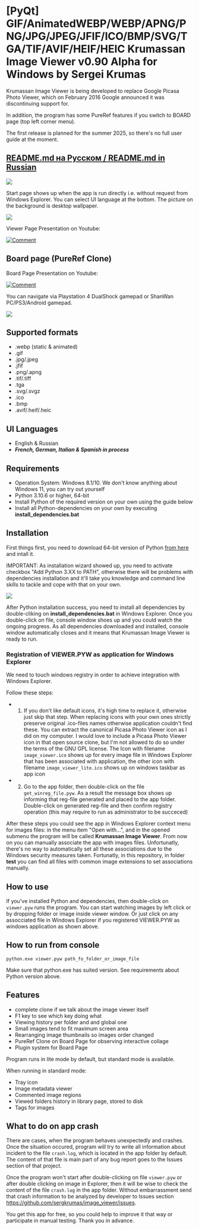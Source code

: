 # [PyQt] GIF/AnimatedWEBP/WEBP/APNG/PNG/JPG/JPEG/JFIF/ICO/BMP/SVG/TGA/TIF/AVIF/HEIF/HEIC Krumassan Image Viewer v0.90 Alpha for Windows by Sergei Krumas

Krumassan Image Viewer is being developed to replace Google Picasa Photo Viewer, which on February 2016 Google announced it was discontinuing support for.

In addition, the program has some PureRef features if you switch to BOARD page (top left corner menu).

The first release is planned for the summer 2025, so there's no full user guide at the moment.

## [README.md на Русском / README.md in Russian](README_ru.md)

![](docs/screenshot.png)

Start page shows up when the app is run directly i.e. without request from Windows Explorer. You can select UI language at the bottom. The picture on the background is desktop wallpaper.

![](docs/startpage.png)

Viewer Page Presentation on Youtube:

[![Comment](https://img.youtube.com/vi/hlu9MMdf4-A/0.jpg)](https://www.youtube.com/watch?v=hlu9MMdf4-A "Viewer Page Presentation — Watch on Youtube")

## Board page (PureRef Clone)


Board Page Presentation on Youtube:

[![Comment](https://img.youtube.com/vi/cWVgUz3I5Po/0.jpg)](https://www.youtube.com/watch?v=cWVgUz3I5Po "Board Page Presentation — Watch on Youtube")

You can navigate via Playstation 4 DualShock gamepad or ShanWan PC/PS3/Android gamepad.

![](docs/supported_gamepads_march_2025.png)

## Supported formats
- .webp (static & animated)
- .gif
- .jpg/.jpeg
- .jfif
- .png/.apng
- .tif/.tiff
- .tga
- .svg/.svgz
- .ico
- .bmp
- .avif/.heif/.heic

## UI Languages
- English & Russian
- ***French, German, Italian & Spanish in process***

## Requirements
- Operation System: Windows 8.1/10. We don't know anything about Windows 11, you can try out yourself
- Python 3.10.6 or higher, 64-bit
- Install Python of the required version on your own using the guide below
- Install all Python-dependencies on your own by executing **install_dependencies.bat**

## Installation

First things first, you need to download 64-bit version of Python [from here](https://www.python.org/downloads/) and intall it.

IMPORTANT: As installation wizard showed up, you need to activate checkbox "Add Python 3.XX to PATH", otherwise there will be problems with dependencies installation and it'll take you knowledge and command line skills to tackle and cope with that on your own.

![](docs/python_install.png)

After Python installation success, you need to install all dependencies by double-cliking on **install_dependencies.bat** in Windows Explorer. Once you double-click on file, console window shoes up and you could watch the ongoing progress. As all dependencies downloaded and installed, console window automatically closes and it means that Krumassan Image Viewer is ready to run.

### Registration of VIEWER.PYW as application for Windows Explorer

We need to touch windows registry in order to achieve integration with Windows Explorer.

Follow these steps:
- 1) If you don't like default icons, it's high time to replace it, otherwise just skip that step. When replacing icons with your own ones strictly preserve original .ico-files  names otherwise application couldn't find these. You can extract the canonical Picasa Photo Viewer icon as I did on my computer. I would love to include a Picasa Photo Viewer icon in that open source clone, but I'm not allowed to do so under the terms of the GNU GPL license. The Icon with filename `image_viewer.ico` shows up for every image file in Windows Explorer that has been associated with application, the other icon with filename `image_viewer_lite.ico` shows up on windows taskbar as app icon
- 2) Go to the app folder, then double-click on the file `get_winreg_file.pyw`. As a result the message box shows up informing that reg-file generated and placed to the app folder. Double-click on generated reg-file and then confirm registry operation (this may require to run as administrator to be succeced)

After these steps you could see the app in Windows Explorer context menu for images files: in the menu item "Open with...", and in the opened submenu the program will be called **Krumassan Image Viewer**. From now on you can manually associate the app with images files. Unfortunatly, there's no way to automatically set all these associations due to the Windows security measures taken. Fortunatly, in this repository, in folder **test** you can find all files with common image extensions to set associations manually. 

## How to use

If you've installed Python and dependencies, then double-click on `viewer.pyw` runs the program. You can start watching images by left click or by dropping folder or image inside viewer window. Or just click on any assocciated file in Windows Explorer if you registered VIEWER.PYW as windows application as shown above.

## How to run from console

`python.exe viewer.pyw path_fo_folder_or_image_file`

Make sure that python.exe has suited version. See requirements about Python version above. 

## Features 
- complete clone if we talk about the image viewer itself 
- F1 key to see which key doing what
- Viewing history per folder and and global one 
- Small images tend to fit maximum screen area
- Rearranging image thumbnails so images order changed
- PureRef Clone on Board Page for observing interactive collage
- Plugin system for Board Page

Program runs in lite mode by default, but standard mode is available.

When running in standard mode:
  - Tray icon
  - Image metadata viewer  
  - Commented image regions
  - Viewed folders history in library page, stored to disk 
  - Tags for images

## What to do on app crash
There are cases, when the program behaves unexpectedly and crashes. Once the situation occured, program will try to write all information about incident to the file `crash.log`, which is located in the app folder by default. The content of that file is main part of any bug report goes to the Issues section of that project.

Once the program won't start after double-clicking on file `viewer.pyw` or after double clicking on image in Explorer, then it will be wise to check the content of the file `crash.log` in the app folder. Without embarrassment send that crash information to be analyzed by developer to Issues section https://github.com/sergkrumas/image_viewer/issues.

You get this app for free, so you could help to improve it that way or participate in manual testing. Thank you in advance.

